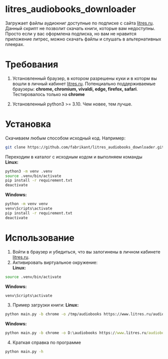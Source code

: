 # litres_audiobooks_downloader
Загружает файлы аудиокниг доступные по подписке с сайта [litres.ru](Литрес).
Данный скрипт не позволит скачать книги, которые вам недоступны. Просто если у вас оформлена подписка, но вам не нравится приложение литрес, можно скачать файлы и слушать в альтернативных плеерах.

# Требования
1. Установленный браузер, в котором разрешены куки и в которм вы вошли в личный кабинет [litres.ru](Литрес).
Потенциально поддерживаемые браузеры: **chrome, chromium, vivaldi, edge, firefox, safari**.
Тестировалось только на **chrome**

2. Установленный python3 >= 3.10. Чем новее, тем лучше.

# Установка
Скачиваем любым способом исходный код. Например:  
```bash
git clone https://github.com/fabrikant/litres_audiobooks_downloader.git
```
Переходим в каталог с исходным кодом и выполняем команды  
**Linux:**
```bash
python3 -m venv .venv
source .venv/bin/activate
pip install -r requirement.txt
deactivate
```
**Windows:**
```cmd
python -m venv venv
venv\Scripts\activate
pip install -r requirement.txt
deactivate
```
# Использование
1. Войти в браузер и убедиться, что вы залогинены в личном кабинете [litres.ru](Литрес).
2. Активировать виртуальное окружение:  
**Linux:**
```bash
source .venv/bin/activate
```
**Windows:**
```cmd
venv\Scripts\activate
```
3. Пример загрузки книги:
**Linux:**  

```bash
python main.py -b chrome -o /tmp/audiobooks https://www.litres.ru/audiobook/sebastyan-fitcek/pacient-osoboy-kliniki-54990486/
```  
**Windows:**
```cmd
python main.py -b chrome -o D:\audiobooks https://www.litres.ru/audiobook/sebastyan-fitcek/pacient-osoboy-kliniki-54990486/
```
4. Краткая справка по программе
```bash
python main.py -h
```